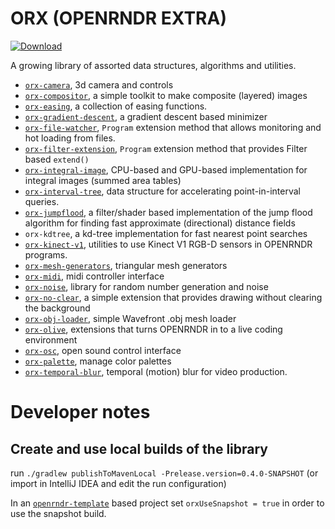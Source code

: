 # ORX (OPENRNDR EXTRA)

 [ ![Download](https://api.bintray.com/packages/openrndr/openrndr/orx/images/download.svg) ](https://bintray.com/openrndr/openrndr/orx/_latestVersion)

A growing library of assorted data structures, algorithms and utilities.

- [`orx-camera`](orx-camera/README.md), 3d camera and controls
- [`orx-compositor`](orx-compositor/README.md), a simple toolkit to make composite (layered) images
- [`orx-easing`](orx-easing/README.md), a collection of easing functions.
- [`orx-gradient-descent`](orx-gradient-descent/README.md), a gradient descent based minimizer
- [`orx-file-watcher`](orx-file-watcher/README.md), `Program` extension method that allows monitoring and hot loading from files.
- [`orx-filter-extension`](orx-filter-extension/README.md), `Program` extension method that provides Filter based `extend()`
- [`orx-integral-image`](orx-integral-image/README.md), CPU-based and GPU-based implementation for integral images (summed area tables)
- [`orx-interval-tree`](orx-interval-tree/README.md), data structure for accelerating point-in-interval queries.
- [`orx-jumpflood`](orx-jumpflood/README.md), a filter/shader based implementation of the jump flood algorithm for finding fast approximate (directional) distance fields
- `orx-kdtree`, a kd-tree implementation for fast nearest point searches
- [`orx-kinect-v1`](orx-kinect-v1/README.md), utilities to use Kinect V1 RGB-D sensors in OPENRNDR programs. 
- [`orx-mesh-generators`](orx-mesh-generators/README.md), triangular mesh generators
- [`orx-midi`](orx-midi/README.md), midi controller interface
- [`orx-noise`](orx-noise/README.md), library for random number generation and noise
- [`orx-no-clear`](orx-no-clear/README.md), a simple extension that provides drawing without clearing the background
- [`orx-obj-loader`](orx-obj-loader/README.md), simple Wavefront .obj mesh loader
- [`orx-olive`](orx-olive/README.md), extensions that turns OPENRNDR in to a live coding environment
- [`orx-osc`](orx-osc/README.md), open sound control interface 
- [`orx-palette`](orx-palette/README.md), manage color palettes 
- [`orx-temporal-blur`](orx-temporal-blur/README.md), temporal (motion) blur for video production.
# Developer notes

## Create and use local builds of the library

run `./gradlew publishToMavenLocal -Prelease.version=0.4.0-SNAPSHOT` (or import in IntelliJ IDEA and edit the run configuration)

In an [`openrndr-template`](https://github.com/openrndr/openrndr-template) based project set `orxUseSnapshot = true` in order to use the snapshot build.
